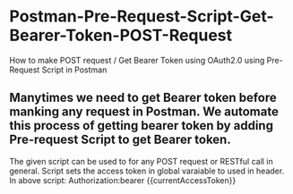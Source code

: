 # Postman-Pre-Request-Script-Get-Bearer-Token-POST-Request
How to make POST request / Get Bearer Token using OAuth2.0 using Pre-Request Script in Postman

## Manytimes we need to get Bearer token before manking any request in Postman. We automate this process of getting bearer token by adding Pre-request Script to get Bearer token.

The given script can be used to for any POST request or RESTful call in general. 
Script sets the access token in global varaiable to used in header.
In above script: Authorization:bearer {{currentAccessToken}}


